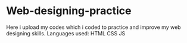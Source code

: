 # Web-designing-practice
Here i upload my codes which i coded to practice and improve my web designing skills. 
Languages used: HTML CSS JS
